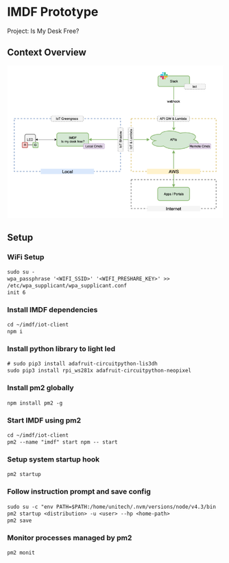 # IMDF Prototype

Project: Is My Desk Free?

## Context Overview

![imdf-context-overview.png](assets/imdf-context-overview.png)

## Setup

### WiFi Setup

```SHELL
sudo su -
wpa_passphrase '<WIFI_SSID>' '<WIFI_PRESHARE_KEY>' >> /etc/wpa_supplicant/wpa_supplicant.conf
init 6
```

### Install IMDF dependencies

```SHELL
cd ~/imdf/iot-client
npm i
```

### Install python library to light led

```SHELL
# sudo pip3 install adafruit-circuitpython-lis3dh
sudo pip3 install rpi_ws281x adafruit-circuitpython-neopixel
```

### Install pm2 globally

```SHELL
npm install pm2 -g
```

### Start IMDF using pm2

```SHELL
cd ~/imdf/iot-client
pm2 --name "imdf" start npm -- start
```

### Setup system startup hook

```SHELL
pm2 startup
```

### Follow instruction prompt and save config

```SHELL
sudo su -c "env PATH=$PATH:/home/unitech/.nvm/versions/node/v4.3/bin pm2 startup <distribution> -u <user> --hp <home-path>
pm2 save
```

### Monitor processes managed by pm2

```SHELL
pm2 monit
```